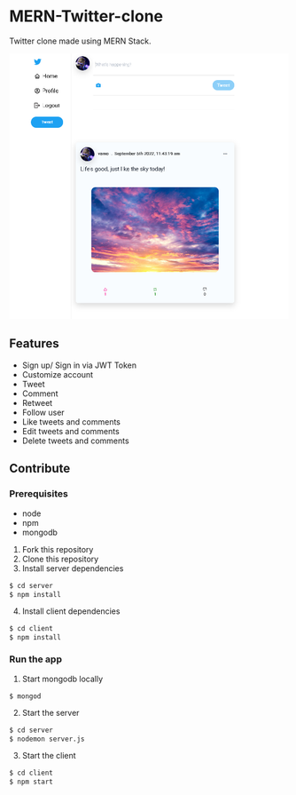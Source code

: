 # MERN-Twitter-clone

Twitter clone made using MERN Stack.

![twitter-pic](twitter-pic.png)

## Features

- Sign up/ Sign in via JWT Token
- Customize account
- Tweet
- Comment
- Retweet
- Follow user
- Like tweets and comments
- Edit tweets and comments
- Delete tweets and comments

## Contribute

### Prerequisites

- node
- npm
- mongodb

1. Fork this repository
2. Clone this repository
3. Install server dependencies

```
$ cd server
$ npm install
```

4. Install client dependencies

```
$ cd client
$ npm install
```

### Run the app

1. Start mongodb locally

```
$ mongod
```

2. Start the server

```
$ cd server
$ nodemon server.js
```

3. Start the client

```
$ cd client
$ npm start
```
